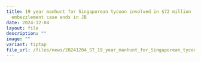 ```yaml
---
title: 19 year manhunt for Singaporean tycoon involved in $72 million
  embezzlement case ends in JB
date: 2024-12-04
layout: file
description: ""
image: ""
variant: tiptap
file_url: /files/news/20241204_ST_19_year_manhunt_for_Singaporean_tycoon_involved_in_72m_embezzlement_case_ends_in_JB_compressed.pdf
---
```

